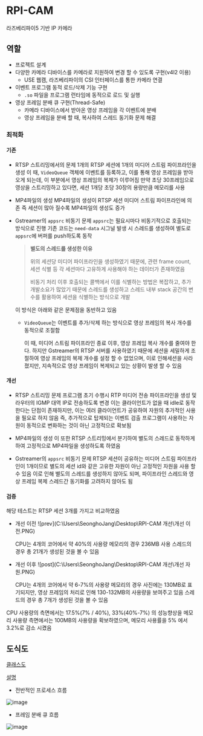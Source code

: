 # RPI-CAM
라즈베리파이5 기반 IP 카메라

## 역할
- 프로젝트 설계
- 다양한 카메라 디바이스를 카메라로 지원하여 변경 할 수 있도록 구현(v4l2 이용)
  - USE 웹캠, 라즈베리파이의 CSI 인터페이스를 통한 카메라 연결
- 이벤트 프로그램 동적 로드/삭제 기능 구현
  - `.so` 파일을 프로그램 런타임에 동적으로 로드 및 실행
- 영상 프레임 분배 큐 구현(Thread-Safe)
  - 카메라 디바이스에서 받아온 영상 프레임을 각 이벤트에 분배
  - 영상 프레임을 분배 할 때, 복사하여 스레드 동기화 문제 해결
 
### 최적화

#### 기존

- RTSP 스트리밍에서의 문제
  1개의 RTSP 세션에 1개의 미디어 스트림 파이프라인을 생성
  이 때, `VideoQueue` 객체에 이벤트를 등록하고, 이를 통해 영상 프레임을 받아오게 되는데, 이 부분에서 영상 프레임의 복제가 이루어짐
  만약 초당 30프레임으로 영상을 스트리밍하고 있다면, 세션 1개당 초당 30장의 용량만큼 메모리를 사용

- MP4파일의 생성
  MP4파일의 생성이 RTSP 세션 미디어 스트림 파이프라인에 의존
  즉 세션이 많아 질수록 MP4파일의 생성도 증가

- Gstreamer의 `appsrc` 비동기 문제
  `appsrc`는 필요시마다 비동기적으로 호출되는 방식으로 진행
  기존 코드는 `need-data` 시그널 발생 시 스레드를 생성하여 별도로 `appsrc`에 버퍼를 push하도록 동작

  > <strong> 별도의 스레드를 생성한 이유 </strong>
  >
  > 위의 세션당 미디어 파이프라인을 생성하였기 때문에, 관련 frame count, 세션 식별 등 각 세션마다 고유하게 사용해야 하는 데이터가 존재하였음
  >
  > 비동기 처리 이후 호출되는 콜백에서 이를 식별하는 방법은 복잡하고, 추가 개발소요가 많았기 때문에 스레드를 생성하고 스레드 내부 stack 공간의 변수를 활용하여 세션을 식별하는 방식으로 개발

  이 방식은 아래와 같은 문제점을 동반하고 있음

  - `VideoQueue`는 이벤트를 추가/삭제 하는 방식으로 영상 프레임의 복사 개수를 동적으로 조절함

    이 때, 미디어 스트림 파이프라인 종료 이후, 영상 프레임 복사 개수를 줄여야 한다. 하지만 Gstreamer의 RTSP 서버를 사용하였기 때문에 세션을 세밀하게 조절하여 영상 프레임의 복제 개수를 설정 할 수 없었으며, 이로 인해세션을 사라졌지만, 지속적으로 영상 프레임이 복제되고 있는 상황이 발생 할 수 있음

#### 개선

- RTSP 스트리밍 문제
  프로그램 초기 수행시 RTP 미디어 전송 파이프라인을 생성 및 라우터의 IGMP 대역 IP로 전송하도록 변경
  이는 클라이언트가 없을 때 idle로 동작한다는 단점이 존재하지만, 이는 여러 클라이언트가 공유하여 자원의 추가적인 사용을 필요로 하지 않음
  즉, 추가적으로 탑제되는 이벤트 검출 프로그램이 사용하는 자원이 동적으로 변화하는 것이 아닌 고정적으로 확보됨

- MP4파일의 생성
  이 또한 RTSP 스트리밍에서 분기하여 별도의 스레드로 동작하게 하여 고정적으로 MP4파일을 생성하도록 하였음

- Gstreamer의 `appsrc` 비동기 문제
  RTSP 세션이 공유하는 미디어 스트림 파이프라인이 1개이므로 별도의 세션 id와 같은 고유한 자원이 아닌 고정적인 자원을 사용 할 수 있음
  이로 인해 별도의 스레드를 생성하지 않아도 되며, 파이프라인 스레드와 영상 프레임 복제 스레드간 동기화를 고려하지 않아도 됨

#### 검증

해당 테스트는 RTSP 세션 3개를 가지고 비교하였음

- 개선 이전
  ![prev](C:\Users\SeonghoJang\Desktop\RPI-CAM 개선\개선 이전.PNG)

  CPU는 4개의 코어에서 약 40%의 사용량
  메모리의 경우 236MB 사용
  스레드의 경우 총 21개가 생성된 것을 볼 수 있음
- 개선 이후
  ![post](C:\Users\SeonghoJang\Desktop\RPI-CAM 개선\개선 자원.PNG)
  
  CPU는 4개의 코어에서 약 6-7%의 사용량
  메모리의 경우 사진에는 130MB로 표기되지만, 영상 프레임의 처리로 인해 130-132MB의 사용량을 보여주고 있음
  스레드의 경우 총 7개가 생성된 것을 볼 수 있음

CPU 사용량의 측면에서는 17.5%(7% / 40%), 33%(40%-7%) 의 성능향상을 
메모리 사용량 측면에서는 100MB의 사용량을 확보하였으며, 메모리 사용률을 5% 에서 3.2%로 감소 시켰음

## 도식도

[클래스도](https://drive.google.com/file/d/1VQL-pgxViqYGfa1V3pcnVCQo6hMAFKvi/view?usp=sharing)

[설명](https://github.com/VEDA-Snackticon/RPI-CAM/blob/dev/readme/ko/README.md)

- 전반적인 프로세스 흐름
  
![image](https://github.com/user-attachments/assets/49b00dd6-fe4b-4fbd-8882-361d3de21e41)
- 프레임 분배 큐 흐름
  
![image](https://github.com/user-attachments/assets/ffdabf39-d2b2-4205-b7d5-87db3b148d48)

